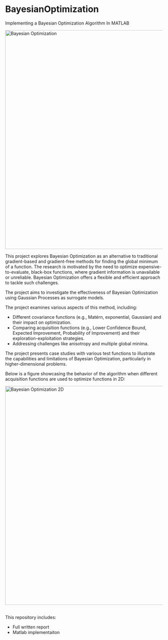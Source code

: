# BayesianOptimization
Implementing a Bayesian Optimization Algorithm In MATLAB



<img src="https://github.com/user-attachments/assets/0e7e2b95-7f38-4943-8a49-65aa717f1ba1" alt="Bayesian Optimization" width="700" />


This project explores Bayesian Optimization as an alternative to traditional gradient-based and gradient-free methods for finding the global minimum of a function.  The research is motivated by the need to optimize expensive-to-evaluate, black-box functions, where gradient information is unavailable or unreliable.  Bayesian Optimization offers a flexible and efficient approach to tackle such challenges.  

The project aims to investigate the effectiveness of Bayesian Optimization using Gaussian Processes as surrogate models.  

The project examines various aspects of this method, including:  

- Different covariance functions (e.g., Matérn, exponential, Gaussian) and their impact on optimization.
- Comparing acquisition functions (e.g., Lower Confidence Bound, Expected Improvement, Probability of Improvement) and their exploration-exploitation strategies.
- Addressing challenges like anisotropy and multiple global minima.  

The project presents case studies with various test functions to illustrate the capabilities and limitations of Bayesian Optimization, particularly in higher-dimensional problems.

Below is a figure showcasing the behavior of the algorithm when different acquisition functions are used to optimize functions in 2D:

<img src="https://github.com/user-attachments/assets/dd3821f4-48d0-49cf-b8b0-1b9c3f998518" alt="Bayesian Optimization 2D" width="700" />


\
This repository includes:
- Full written report
- Matlab implementaiton 
